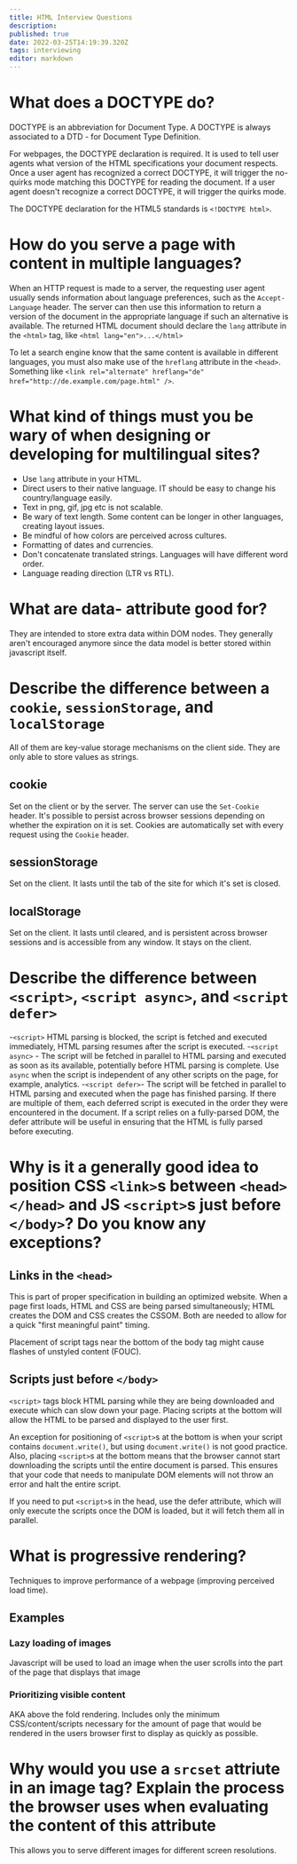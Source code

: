 ```yaml
---
title: HTML Interview Questions
description: 
published: true
date: 2022-03-25T14:19:39.320Z
tags: interviewing
editor: markdown
---
```


# What does a DOCTYPE do?
DOCTYPE is an abbreviation for Document Type. A DOCTYPE is always associated to a DTD - for Document Type Definition. 

For webpages, the DOCTYPE declaration is required. It is used to tell user agents what version of the HTML specifications your document respects. Once a user agent has recognized a correct DOCTYPE, it will trigger the no-quirks mode matching this DOCTYPE for reading the document. If a user agent doesn't recognize a correct DOCTYPE, it will trigger the quirks mode.

The DOCTYPE declaration for the HTML5 standards is `<!DOCTYPE html>`.

# How do you serve a page with content in multiple languages?
When an HTTP request is made to a server, the requesting user agent usually sends information about language preferences, such as the `Accept-Language` header. The server can then use this information to return a version of the document in the appropriate language if such an alternative is available. The returned HTML document should declare the `lang` attribute in the `<html>` tag, like `<html lang="en">...</html>`

To let a search engine know that the same content is available in different languages, you must also make use of the `hreflang` attribute in the `<head>`. Something like `<link rel="alternate" hreflang="de" href="http://de.example.com/page.html" />`. 

# What kind of things must you be wary of when designing or developing for multilingual sites?
- Use `lang` attribute in your HTML.
- Direct users to their native language. IT should be easy to change his country/language easily.
- Text in png, gif, jpg etc is not scalable. 
- Be wary of text length. Some content can be longer in other languages, creating layout issues.
- Be mindful of how colors are perceived across cultures.
- Formatting of dates and currencies. 
- Don't concatenate translated strings. Languages will have different word order.
- Language reading direction (LTR vs RTL).

# What are data- attribute good for?
They are intended to store extra data within DOM nodes. They generally aren't encouraged anymore since the data model is better stored within javascript itself. 

# Describe the difference between a `cookie`, `sessionStorage`, and `localStorage`
All of them are key-value storage mechanisms on the client side. They are only able to store values as strings.
## cookie
Set on the client or by the server. The server can use the `Set-Cookie` header. It's possible to persist across browser sessions depending on whether the expiration on it is set. Cookies are automatically set with every request using the `Cookie` header. 
## sessionStorage
Set on the client. It lasts until the tab of the site for which it's set is closed.
## localStorage
Set on the client. It lasts until cleared, and is persistent across browser sessions and is accessible from any window. It stays on the client.

# Describe the difference between `<script>`, `<script async>`, and `<script defer>`
-`<script>` HTML parsing is blocked, the script is fetched and executed immediately, HTML parsing resumes after the script is executed. 
-`<script async>` - The script will be fetched in parallel to HTML parsing and executed as soon as its available, potentially before HTML parsing is complete. Use `async` when the script is independent of any other scripts on the page, for example, analytics. 
-`<script defer>`- The script will be fetched in parallel to HTML parsing and executed when the page has finished parsing. If there are multiple of them, each deferred script is executed in the order they were encountered in the document. If a script relies on a fully-parsed DOM, the defer attribute will be useful in ensuring that the HTML is fully parsed before executing.

# Why is it a generally good idea to position CSS `<link>`s between `<head></head>` and JS `<script>`s just before `</body>`? Do you know any exceptions?
## Links in the `<head>` 
This is part of proper specification in building an optimized website. When a page first loads, HTML and CSS are being parsed simultaneously; HTML creates the DOM and CSS creates the CSSOM. Both are needed to allow for a quick "first meaningful paint" timing. 

Placement of script tags near the bottom of the body tag might cause flashes of unstyled content (FOUC).

## Scripts just before `</body>`
`<script>` tags block HTML parsing while they are being downloaded and execute which can slow down your page. Placing scripts at the bottom will allow the HTML to be parsed and displayed to the user first.

An exception for positioning of `<script>`s at the bottom is when your script contains `document.write()`, but using `document.write()` is not good practice. Also, placing `<script>`s at the bottom means that the browser cannot start downloading the scripts until the entire document is parsed. This ensures that your code that needs to manipulate DOM elements will not throw an error and halt the entire script. 

If you need to put `<script>`s in the head, use the defer attribute, which will only execute the scripts once the DOM is loaded, but it will fetch them all in parallel. 

# What is progressive rendering?
Techniques to improve performance of a webpage (improving perceived load time).

## Examples
### Lazy loading of images
Javascript will be used to load an image when the user scrolls into the part of the page that displays that image
### Prioritizing visible content 
AKA above the fold rendering. Includes only the minimum CSS/content/scripts necessary for the amount of page that would be rendered in the users browser first to display as quickly as possible.

# Why would you use a `srcset` attriute in an image tag? Explain the process the browser uses when evaluating the content of this attribute
This allows you to serve different images for different screen resolutions. 